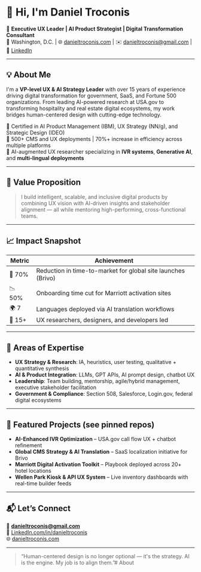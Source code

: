 # 👋 Hi, I'm Daniel Troconis

🎯 **Executive UX Leader | AI Product Strategist | Digital Transformation Consultant**  
📍 Washington, D.C. | 🌐 [danieltroconis.com](https://www.danieltroconis.com) | ✉️ danieltroconis@gmail.com | 💼 [LinkedIn](https://www.linkedin.com/in/danieltroconis/)

---

## 💡 About Me

I'm a **VP-level UX & AI Strategy Leader** with over 15 years of experience driving digital transformation for government, SaaS, and Fortune 500 organizations. From leading AI-powered research at USA.gov to transforming hospitality and real estate digital ecosystems, my work bridges human-centered design with cutting-edge technology.

🔹 Certified in AI Product Management (IBM), UX Strategy (NN/g), and Strategic Design (IDEO)  
🔹 500+ CMS and UX deployments | 70%+ increase in efficiency across multiple platforms  
🔹 AI-augmented UX researcher specializing in **IVR systems**, **Generative AI**, and **multi-lingual deployments**

---

## 🚀 Value Proposition

> I build intelligent, scalable, and inclusive digital products by combining UX vision with AI-driven insights and stakeholder alignment — all while mentoring high-performing, cross-functional teams.

---

## 📈 Impact Snapshot

| Metric | Achievement |
|--------|-------------|
| 🔄 70% | Reduction in time-to-market for global site launches (Brivo) |
| 📉 50% | Onboarding time cut for Marriott activation sites |
| 🌍 7 | Languages deployed via AI translation workflows |
| 🧠 15+ | UX researchers, designers, and developers led |

---

## 🧠 Areas of Expertise

- **UX Strategy & Research**: IA, heuristics, user testing, qualitative + quantitative synthesis  
- **AI & Product Integration**: LLMs, GPT APIs, AI prompt design, chatbot UX  
- **Leadership**: Team building, mentorship, agile/hybrid management, executive stakeholder facilitation  
- **Government & Compliance**: Section 508, Salesforce, Login.gov, federal digital ecosystems

---

## 📁 Featured Projects (see pinned repos)

- **AI-Enhanced IVR Optimization** – USA.gov call flow UX + chatbot refinement
- **Global CMS Strategy & AI Translation** – SaaS localization initiative for Brivo
- **Marriott Digital Activation Toolkit** – Playbook deployed across 20+ hotel locations
- **Wellen Park Kiosk & API UX System** – Live inventory dashboards with real-time builder feeds

---

## 📬 Let’s Connect

📧 **danieltroconis@gmail.com**  
🔗 [LinkedIn.com/in/danieltroconis](https://www.linkedin.com/in/danieltroconis)  
🌐 [danieltroconis.com](https://www.danieltroconis.com)

---

> “Human-centered design is no longer optional — it's the strategy. AI is the engine. My job is to align them.”# About
